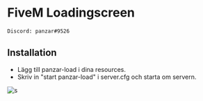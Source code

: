 # FiveM Loadingscreen
```sh
Discord: panzar#9526
```

## Installation
* Lägg till panzar-load i dina resources.
* Skriv in "start panzar-load" i server.cfg och starta om servern.

![s](https://cdn.discordapp.com/attachments/539829599081594920/539928678684033074/unknown.png)
